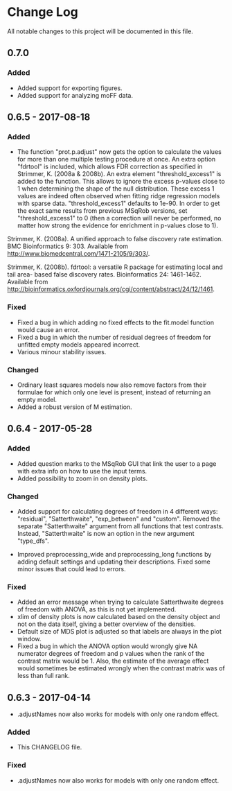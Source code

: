 # Change Log
All notable changes to this project will be documented in this file.

## 0.7.0 

### Added

- Added support for exporting figures.
- Added support for analyzing moFF data.

## 0.6.5 - 2017-08-18

### Added

 - The function "prot.p.adjust" now gets the option to calculate the values for more than one multiple testing procedure at once. An extra option "fdrtool" is included, which allows FDR correction as specified in Strimmer, K. (2008a & 2008b). An extra element "threshold_excess1" is added to the function. This allows to ignore the excess p-values close to 1 when determining the shape of the null distribution. These excess 1 values are indeed often observed when fitting ridge regression models with sparse data. "threshold_excess1" defaults to 1e-90. In order to get the exact same results from previous MSqRob versions, set "threshold_excess1" to 0 (then a correction will never be performed, no matter how strong the evidence for enrichment in p-values close to 1).
 
 Strimmer, K. (2008a). A unified approach to false discovery rate estimation. BMC Bioinformatics 9: 303. Available from http://www.biomedcentral.com/1471-2105/9/303/.

Strimmer, K. (2008b). fdrtool: a versatile R package for estimating local and tail area- based false discovery rates. Bioinformatics 24: 1461-1462. Available from http://bioinformatics.oxfordjournals.org/cgi/content/abstract/24/12/1461.

### Fixed

 - Fixed a bug in which adding no fixed effects to the fit.model function would cause an error.
 - Fixed a bug in which the number of residual degrees of freedom for unfitted empty models appeared incorrect.
 - Various minour stability issues.
 
### Changed

 - Ordinary least squares models now also remove factors from their formulae for which only one level is present, instead of returning an empty model.
 - Added a robust version of M estimation.

## 0.6.4 - 2017-05-28

### Added

- Added question marks to the MSqRob GUI that link the user to a page with extra info on how to use the input terms.
- Added possibility to zoom in on density plots.

### Changed

- Added support for calculating degrees of freedom in 4 different ways: "residual", "Satterthwaite", "exp_between" and "custom". Removed the separate "Satterthwaite" argument from all functions that test contrasts. Instead, "Satterthwaite" is now an option in the new argument "type_dfs".

- Improved preprocessing_wide and preprocessing_long functions by adding default settings and updating their descriptions. Fixed some minor issues that could lead to errors.

### Fixed

- Added an error message when trying to calculate Satterthwaite degrees of freedom with ANOVA, as this is not yet implemented.
- xlim of density plots is now calculated based on the density object and not on the data itself, giving a better overview of the densities.
- Default size of MDS plot is adjusted so that labels are always in the plot window.
- Fixed a bug in which the ANOVA option would wrongly give NA numerator degrees of freedom and p values when the rank of the contrast matrix would be 1. Also, the estimate of the average effect would sometimes be estimated wrongly when the contrast matrix was of less than full rank.

## 0.6.3 - 2017-04-14

- .adjustNames now also works for models with only one random effect.

### Added
- This CHANGELOG file.

### Fixed
- .adjustNames now also works for models with only one random effect.

